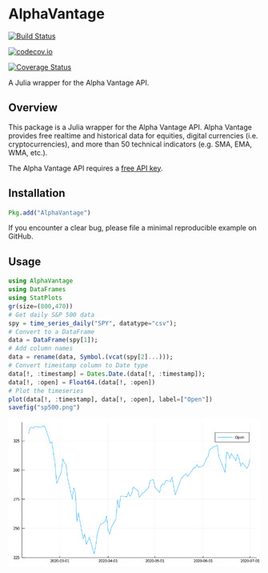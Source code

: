 # AlphaVantage

[![Build Status](https://travis-ci.org/ellisvalentiner/AlphaVantage.jl.svg?branch=master)](https://travis-ci.org/ellisvalentiner/AlphaVantage.jl)

[![codecov.io](http://codecov.io/github/ellisvalentiner/AlphaVantage.jl/coverage.svg?branch=master)](http://codecov.io/github/ellisvalentiner/AlphaVantage.jl?branch=master)

[![Coverage Status](https://coveralls.io/repos/github/ellisvalentiner/AlphaVantage.jl/badge.svg?branch=master)](https://coveralls.io/github/ellisvalentiner/AlphaVantage.jl?branch=master)

A Julia wrapper for the Alpha Vantage API.

## Overview

This package is a Julia wrapper for the Alpha Vantage API. Alpha Vantage provides free realtime and historical data for equities, digital currencies (i.e. cryptocurrencies), and more than 50 technical indicators (e.g. SMA, EMA, WMA, etc.).

The Alpha Vantage API requires a [free API key](https://www.alphavantage.co/support/#api-key).

## Installation

```julia
Pkg.add("AlphaVantage")
```

If you encounter a clear bug, please file a minimal reproducible example on GitHub.

## Usage

```julia
using AlphaVantage
using DataFrames
using StatPlots
gr(size=(800,470))
# Get daily S&P 500 data
spy = time_series_daily("SPY", datatype="csv");
# Convert to a DataFrame
data = DataFrame(spy[1]);
# Add column names
data = rename(data, Symbol.(vcat(spy[2]...)));
# Convert timestamp column to Date type
data[!, :timestamp] = Dates.Date.(data[!, :timestamp]);
data[!, :open] = Float64.(data[!, :open])
# Plot the timeseries
plot(data[!, :timestamp], data[!, :open], label=["Open"])
savefig("sp500.png")
```

![](docs/src/static/spy.png)
